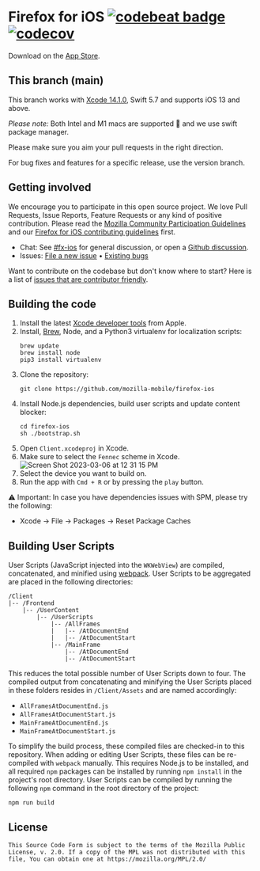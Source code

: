 Firefox for iOS [![codebeat badge](https://codebeat.co/badges/67e58b6d-bc89-4f22-ba8f-7668a9c15c5a)](https://codebeat.co/projects/github-com-mozilla-firefox-ios) [![codecov](https://codecov.io/gh/mozilla-mobile/firefox-ios/branch/main/graph/badge.svg)](https://codecov.io/gh/mozilla-mobile/firefox-ios/branch/main)
===============

Download on the [App Store](https://apps.apple.com/app/firefox-web-browser/id989804926).


This branch (main)
-----------

This branch works with [Xcode 14.1.0](https://developer.apple.com/download/all/?q=xcode), Swift 5.7 and supports iOS 13 and above.

*Please note:* Both Intel and M1 macs are supported 🎉 and we use swift package manager.

Please make sure you aim your pull requests in the right direction.

For bug fixes and features for a specific release, use the version branch.

Getting involved
----------------

We encourage you to participate in this open source project. We love Pull Requests, Issue Reports, Feature Requests or any kind of positive contribution. Please read the [Mozilla Community Participation Guidelines](https://www.mozilla.org/en-US/about/governance/policies/participation/) and our [Firefox for iOS contributing guidelines](https://github.com/mozilla-mobile/firefox-ios/blob/main/CONTRIBUTING.md) first.

- Chat: See [#fx-ios](https://chat.mozilla.org/#/room/#fx-ios:mozilla.org) for general discussion, or open a [Github discussion](https://github.com/mozilla-mobile/firefox-ios/discussions).
- Issues: [File a new issue](https://github.com/mozilla-mobile/firefox-ios/issues/new/choose) • [Existing bugs](https://github.com/mozilla-mobile/firefox-ios/issues)

Want to contribute on the codebase but don't know where to start? Here is a list of [issues that are contributor friendly](https://github.com/mozilla-mobile/firefox-ios/labels/Contributor%20OK). 

Building the code
-----------------

1. Install the latest [Xcode developer tools](https://developer.apple.com/xcode/downloads/) from Apple.
1. Install, [Brew](https://brew.sh), Node, and a Python3 virtualenv for localization scripts:
    ```shell
    brew update
    brew install node
    pip3 install virtualenv
    ```
1. Clone the repository:
    ```shell
    git clone https://github.com/mozilla-mobile/firefox-ios
    ```
1. Install Node.js dependencies, build user scripts and update content blocker:
    ```shell
    cd firefox-ios
    sh ./bootstrap.sh
    ```
1. Open `Client.xcodeproj` in Xcode.
1. Make sure to select the `Fennec` scheme in Xcode.
![Screen Shot 2023-03-06 at 12 31 15 PM](https://user-images.githubusercontent.com/11338480/223186367-22be1282-7c41-4ebb-adad-bb550d4182d9.png)
1. Select the device you want to build on.
1. Run the app with `Cmd + R` or by pressing the `play` button.

⚠️ Important: In case you have dependencies issues with SPM, please try the following:
- Xcode -> File -> Packages -> Reset Package Caches

Building User Scripts
-----------------

User Scripts (JavaScript injected into the `WKWebView`) are compiled, concatenated, and minified using [webpack](https://webpack.js.org/). User Scripts to be aggregated are placed in the following directories:

```none
/Client
|-- /Frontend
    |-- /UserContent
        |-- /UserScripts
            |-- /AllFrames
            |   |-- /AtDocumentEnd
            |   |-- /AtDocumentStart
            |-- /MainFrame
                |-- /AtDocumentEnd
                |-- /AtDocumentStart
```

This reduces the total possible number of User Scripts down to four. The compiled output from concatenating and minifying the User Scripts placed in these folders resides in `/Client/Assets` and are named accordingly:

* `AllFramesAtDocumentEnd.js`
* `AllFramesAtDocumentStart.js`
* `MainFrameAtDocumentEnd.js`
* `MainFrameAtDocumentStart.js`

To simplify the build process, these compiled files are checked-in to this repository. When adding or editing User Scripts, these files can be re-compiled with `webpack` manually. This requires Node.js to be installed, and all required `npm` packages can be installed by running `npm install` in the project's root directory. User Scripts can be compiled by running the following `npm` command in the root directory of the project:

```shell
npm run build
```

License
-----------------

    This Source Code Form is subject to the terms of the Mozilla Public
    License, v. 2.0. If a copy of the MPL was not distributed with this
    file, You can obtain one at https://mozilla.org/MPL/2.0/
